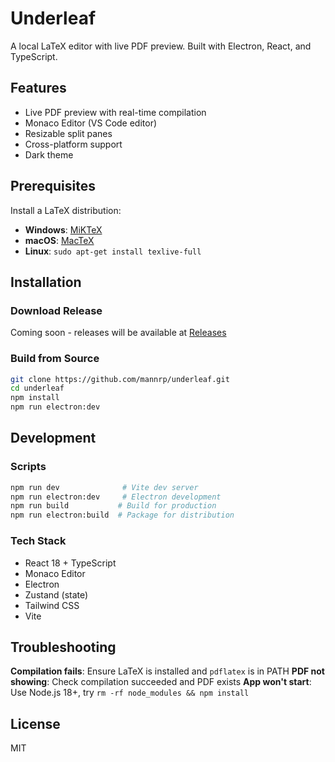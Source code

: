 # Underleaf

A local LaTeX editor with live PDF preview. Built with Electron, React, and TypeScript.

## Features

- Live PDF preview with real-time compilation
- Monaco Editor (VS Code editor)
- Resizable split panes
- Cross-platform support
- Dark theme

## Prerequisites

Install a LaTeX distribution:
- **Windows**: [MiKTeX](https://miktex.org/download)
- **macOS**: [MacTeX](https://www.tug.org/mactex/)
- **Linux**: `sudo apt-get install texlive-full`

## Installation

### Download Release
Coming soon - releases will be available at [Releases](https://github.com/mannrp/underleaf/releases)

### Build from Source
```bash
git clone https://github.com/mannrp/underleaf.git
cd underleaf
npm install
npm run electron:dev
```

## Development

### Scripts
```bash
npm run dev              # Vite dev server
npm run electron:dev     # Electron development
npm run build           # Build for production
npm run electron:build  # Package for distribution
```

### Tech Stack
- React 18 + TypeScript
- Monaco Editor
- Electron
- Zustand (state)
- Tailwind CSS
- Vite

## Troubleshooting

**Compilation fails**: Ensure LaTeX is installed and `pdflatex` is in PATH
**PDF not showing**: Check compilation succeeded and PDF exists
**App won't start**: Use Node.js 18+, try `rm -rf node_modules && npm install`

## License

MIT